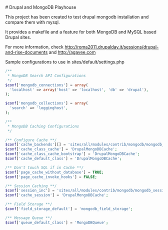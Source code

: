 # Drupal and MongoDB Playhouse

This project has been created to test drupal mongodb installation and compare them with mysql.

It provides a makefile and a feature for both MongoDB and MySQL based Drupal sites.

For more information, check http://roma2011.drupalday.it/sessions/drupal-and-rise-documents and http://agavee.com

Sample configurations to use in sites/default/settings.php

``` php
/**
 * MongoDB Search API Configurations
 */
$conf['mongodb_connections'] = array(
  'localhost' => array('host' => 'localhost', 'db' => 'drupal'),
);

$conf['mongodb_collections'] = array(
  'search' => 'logginghost',
);

/**
 * MongoDB Caching Configurations
 */

/** Configure Cache **/
$conf['cache_backends'][] = 'sites/all/modules/contrib/mongodb/mongodb_cache/mongodb_cache.inc';
$conf['cache_class_cache'] = 'DrupalMongoDBCache';
$conf['cache_class_cache_bootstrap'] = 'DrupalMongoDBCache';
$conf['cache_default_class'] = 'DrupalMongoDBCache';

/** Don't touch SQL if in Cache **/
$conf['page_cache_without_database'] = TRUE;
$conf['page_cache_invoke_hooks'] = FALSE;

/** Session Caching **/
$conf['session_inc'] = 'sites/all/modules/contrib/mongodb/mongodb_session/mongodb_session.inc';
$conf['cache_session'] = 'DrupalMongoDBCache';

/** Field Storage **/
$conf['field_storage_default'] = 'mongodb_field_storage';

/** Message Queue **/
$conf['queue_default_class'] = 'MongoDBQueue';
```